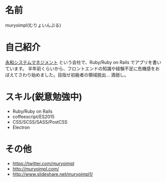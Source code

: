 # 名前

muryoimpl(むりょいんぷる)

# 自己紹介

[永和システムマネジメント](http://agile.esm.co.jp/index.html) という会社で、Ruby/Ruby on Rails でアプリを書いています。
半年前くらいから、フロントエンドの知識や経験不足に危機感をおぼえてさわり始めました。目指せ初級者の領域脱出…
酒弱し。

# スキル(鋭意勉強中)

- Ruby/Ruby on Rails
- coffeescript/ES2015
- CSS/SCSS/SASS/PostCSS
- Electron

# その他

- https://twitter.com/muryoimpl
- http://muryoimpl.com/
- http://www.slideshare.net/muryoimpl1/
